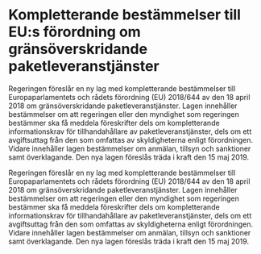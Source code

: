 # Kompletterande bestämmelser till EU:s förordning om gränsöverskridande paketleveranstjänster

Regeringen föreslår en ny lag med kompletterande bestämmelser till Europaparlamentets och rådets förordning (EU) 2018/644 av den 18 april 2018 om
gränsöverskridande paketleveranstjänster. Lagen innehåller bestämmelser om att regeringen eller den myndighet som regeringen bestämmer ska få meddela föreskrifter dels om kompletterande informationskrav för tillhandahållare av paketleveranstjänster, dels om ett avgiftsuttag från den som omfattas av skyldigheterna enligt förordningen. Vidare innehåller lagen bestämmelser om anmälan, tillsyn och sanktioner samt överklagande. Den nya lagen föreslås träda i kraft den 15 maj 2019.

Regeringen föreslår en ny lag med kompletterande bestämmelser till Europaparlamentets och rådets förordning (EU) 2018/644 av den 18 april 2018 om
gränsöverskridande paketleveranstjänster. Lagen innehåller bestämmelser om att regeringen eller den myndighet som regeringen bestämmer ska få meddela föreskrifter dels om kompletterande informationskrav för tillhandahållare av paketleveranstjänster, dels om ett avgiftsuttag från den som omfattas av skyldigheterna enligt förordningen. Vidare innehåller lagen bestämmelser om anmälan, tillsyn och sanktioner samt överklagande. Den nya lagen föreslås träda i kraft den 15 maj 2019.
